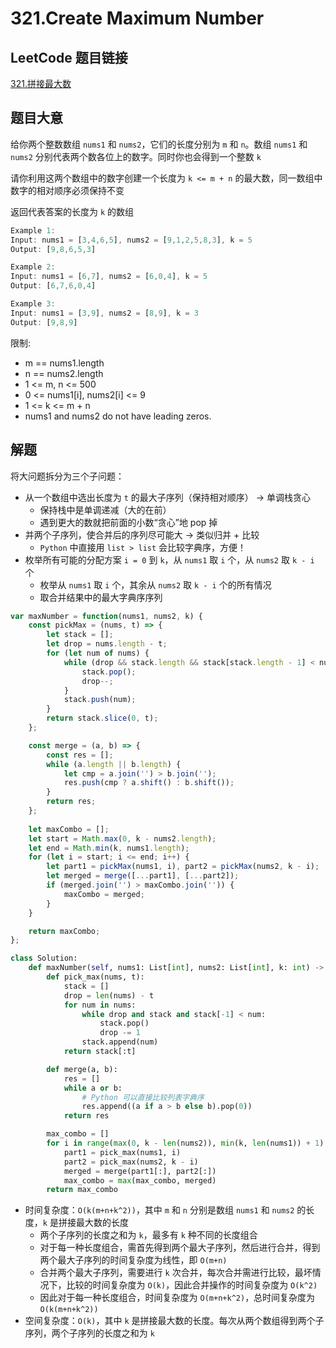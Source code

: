 # 321.Create Maximum Number

## LeetCode 题目链接

[321.拼接最大数](https://leetcode.cn/problems/create-maximum-number/)

## 题目大意

给你两个整数数组 `nums1` 和 `nums2`，它们的长度分别为 `m` 和 `n`。数组 `nums1` 和 `nums2` 分别代表两个数各位上的数字。同时你也会得到一个整数 `k`

请你利用这两个数组中的数字创建一个长度为 `k <= m + n` 的最大数，同一数组中数字的相对顺序必须保持不变

返回代表答案的长度为 `k` 的数组

```js
Example 1:
Input: nums1 = [3,4,6,5], nums2 = [9,1,2,5,8,3], k = 5
Output: [9,8,6,5,3]

Example 2:
Input: nums1 = [6,7], nums2 = [6,0,4], k = 5
Output: [6,7,6,0,4]

Example 3:
Input: nums1 = [3,9], nums2 = [8,9], k = 3
Output: [9,8,9]
```

限制:
- m == nums1.length
- n == nums2.length
- 1 <= m, n <= 500
- 0 <= nums1[i], nums2[i] <= 9
- 1 <= k <= m + n
- nums1 and nums2 do not have leading zeros.

## 解题

将大问题拆分为三个子问题：
- 从一个数组中选出长度为 `t` 的最大子序列（保持相对顺序） -> 单调栈贪心
  - 保持栈中是单调递减（大的在前）
  - 遇到更大的数就把前面的小数“贪心”地 pop 掉
- 并两个子序列，使合并后的序列尽可能大 -> 类似归并 + 比较
  - `Python` 中直接用 `list > list` 会比较字典序，方便！
- 枚举所有可能的分配方案 `i = 0` 到 `k`，从 `nums1` 取 `i` 个，从 `nums2` 取 `k - i` 个
  - 枚举从 `nums1` 取 `i` 个，其余从 `nums2` 取 `k - i` 个的所有情况
  - 取合并结果中的最大字典序序列

```js
var maxNumber = function(nums1, nums2, k) {
    const pickMax = (nums, t) => {
        let stack = [];
        let drop = nums.length - t;
        for (let num of nums) {
            while (drop && stack.length && stack[stack.length - 1] < num) {
                stack.pop();
                drop--;
            }
            stack.push(num);
        }
        return stack.slice(0, t);
    };

    const merge = (a, b) => {
        const res = [];
        while (a.length || b.length) {
            let cmp = a.join('') > b.join('');
            res.push(cmp ? a.shift() : b.shift());
        }
        return res;
    };
    
    let maxCombo = [];
    let start = Math.max(0, k - nums2.length);
    let end = Math.min(k, nums1.length);
    for (let i = start; i <= end; i++) {
        let part1 = pickMax(nums1, i), part2 = pickMax(nums2, k - i);
        let merged = merge([...part1], [...part2]);
        if (merged.join('') > maxCombo.join('')) {
            maxCombo = merged;
        }
    }

    return maxCombo;
};
```
```python
class Solution:
    def maxNumber(self, nums1: List[int], nums2: List[int], k: int) -> List[int]:
        def pick_max(nums, t):
            stack = []
            drop = len(nums) - t
            for num in nums:
                while drop and stack and stack[-1] < num:
                    stack.pop()
                    drop -= 1
                stack.append(num)
            return stack[:t]

        def merge(a, b):
            res = []
            while a or b:
                # Python 可以直接比较列表字典序
                res.append((a if a > b else b).pop(0))
            return res

        max_combo = []
        for i in range(max(0, k - len(nums2)), min(k, len(nums1)) + 1):
            part1 = pick_max(nums1, i)
            part2 = pick_max(nums2, k - i)
            merged = merge(part1[:], part2[:])
            max_combo = max(max_combo, merged)
        return max_combo
```

- 时间复杂度：`O(k(m+n+k^2))`，其中 `m` 和 `n` 分别是数组 `nums1` 和 `nums2` 的长度，`k` 是拼接最大数的长度
  - 两个子序列的长度之和为 `k`，最多有 `k` 种不同的长度组合
  - 对于每一种长度组合，需首先得到两个最大子序列，然后进行合并，得到两个最大子序列的时间复杂度为线性，即 `O(m+n)`
  - 合并两个最大子序列，需要进行 `k` 次合并，每次合并需进行比较，最坏情况下，比较的时间复杂度为 `O(k)`，因此合并操作的时间复杂度为 `O(k^2)`
  - 因此对于每一种长度组合，时间复杂度为 `O(m+n+k^2)`，总时间复杂度为 `O(k(m+n+k^2))`
- 空间复杂度：`O(k)`，其中 `k` 是拼接最大数的长度。每次从两个数组得到两个子序列，两个子序列的长度之和为 `k`